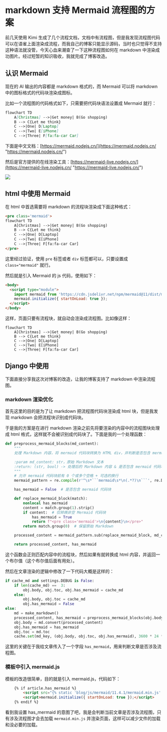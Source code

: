 # markdown 支持 Mermaid 流程图的方案

前几天使用 Kimi 生成了几个流程文档，文档中有流程图，但是我发现流程图代码可以在语雀上面渲染成流程，而我自己的博客只能显示源码，当时也只觉得不支持这种语法就没管，今天心血来潮查了一下这种流程图如何在 markdown 中渲染成功图片。经过短暂的知识吸收，我就完成了博客改造。

## 认识 Mermaid

现在的 AI 输出的内容都是 markdown 格式的，而 Mermaid 可以将 markdown 中的图标格式的代码块渲染成图标。

比如一个流程图的代码格式如下，只需要把代码块语法设置成 Mermaid 就行：

```markdown
flowchart TD
    A[Christmas] -->|Get money| B(Go shopping)
    B --> C{Let me think}
    C -->|One| D[Laptop]
    C -->|Two| E[iPhone]
    C -->|Three| F[fa:fa-car Car]
```

下面是中文文档：[https://mermaid.nodejs.cn/](https://mermaid.nodejs.cn/ "https://mermaid.nodejs.cn/")

然后是官方提供的在线渲染工具：[https://mermaid-live.nodejs.cn/](https://mermaid-live.nodejs.cn/ "https://mermaid-live.nodejs.cn/")

![](https://cdn.jsdelivr.net/gh/Hopetree/blog-img@main/2025/202503131733830.png)

## html 中使用 Mermaid

在 html 中首选需要将 markdown 的流程块渲染成下面这种格式：

```html
<pre class='mermaid'>
flowchart TD
    A[Christmas] -->|Get money| B(Go shopping)
    B --> C{Let me think}
    C -->|One| D[Laptop]
    C -->|Two| E[iPhone]
    C -->|Three| F[fa:fa-car Car]
</pre>
```

这里经过验证，使用 `pre` 标签或者 `div` 标签都可以，只要设置成 `class="mermaid"` 就行。

然后就是引入 Mermaid 的 js 代码，使用如下：

```html
<body>
  <script type="module">
    import mermaid from 'https://cdn.jsdelivr.net/npm/mermaid@11/dist/mermaid.esm.min.mjs';
    mermaid.initialize({ startOnLoad: true });
  </script>
</body>
```

这样，页面只要有流程块，就自动会渲染成流程图。比如像这样：

```mermaid
flowchart TD
    A[Christmas] -->|Get money| B(Go shopping)
    B --> C{Let me think}
    C -->|One| D[Laptop]
    C -->|Two| E[iPhone]
    C -->|Three| F[fa:fa-car Car]
```

## Django 中使用

下面直接分享我这次对博客的改造，让我的博客支持了 markdown 中渲染流程图。

### markdown 渲染优化

首先这里的目的是为了让 markdown 把流程图代码块渲染成 html 块，但是我发现 markdown 会把流程块识别成代码块。

于是我的方案是在进行 markdown 渲染之前先将要渲染的内容中的流程图块处理成 html 格式，这样就不会被识别成代码块了。下面是我的一个处理函数：

```python
def preprocess_mermaid_blocks(md_content):
    """
    处理 Markdown 内容，将 mermaid 代码块转换为 HTML div，并判断是否包含 mermaid 代码块。

    :param md_content: str，原始 Markdown 文本
    :return: (str, bool) -> 处理后的 Markdown 内容 & 是否包含 mermaid 代码块
    """
    # 允许 mermaid 代码块前有 0 个或多个空格 + 可选的换行
    mermaid_pattern = re.compile(r'^\s*```mermaid\s*\n(.*?)\n```', re.DOTALL | re.MULTILINE)

    has_mermaid = False  # 是否包含 mermaid 代码块

    def replace_mermaid_block(match):
        nonlocal has_mermaid
        content = match.group(1).strip()
        if content:  # 仅转换非空 Mermaid 代码块
            has_mermaid = True
            return f"<pre class='mermaid'>\n{content}\n</pre>"
        return match.group(0)  # 保留原始 Markdown

    processed_content = mermaid_pattern.sub(replace_mermaid_block, md_content)

    return processed_content, has_mermaid
```

这个函数会正则匹配内容中的流程块，然后如果有就转换成 html 内容，并返回一个布尔值（这个布尔值后面有用处）。

然后在文章渲染的逻辑中修改了一下代码大概是这样的：

```python
if cache_md and settings.DEBUG is False:
    if len(cache_md) ==  3:
        obj.body, obj.toc, obj.has_mermaid = cache_md
    else:
        obj.body, obj.toc = cache_md
        obj.has_mermaid = False
else:
    md = make_markdown()
    processed_content, has_mermaid = preprocess_mermaid_blocks(obj.body)
    obj.body = md.convert(processed_content)
    obj.has_mermaid = has_mermaid
    obj.toc = md.toc
    cache.set(md_key, (obj.body, obj.toc, obj.has_mermaid), 3600 * 24 * 7)
```

这里的关键在于我给文章传入了一个字段 `has_mermaid`，用来判断文章是否涉及流程图。

### 模板中引入 mermaid.js

模板的改造很简单，目的就是引入 mermaid.js，代码如下：

```html
    {% if article.has_mermaid %}
        <script src="{% static 'blog/js/mermaid/11.4.1/mermaid.min.js' %}"></script>
        <script>mermaid.initialize({ startOnLoad: true });</script>
    {% endif %}
```

看到我设置 has_mermaid 的意图了吧，我是会判断当前文章是否涉及流程图，只有涉及流程图才会去加载 `mermaid.min.js` 并渲染页面，这样可以减少文件的加载和没必要的加载。